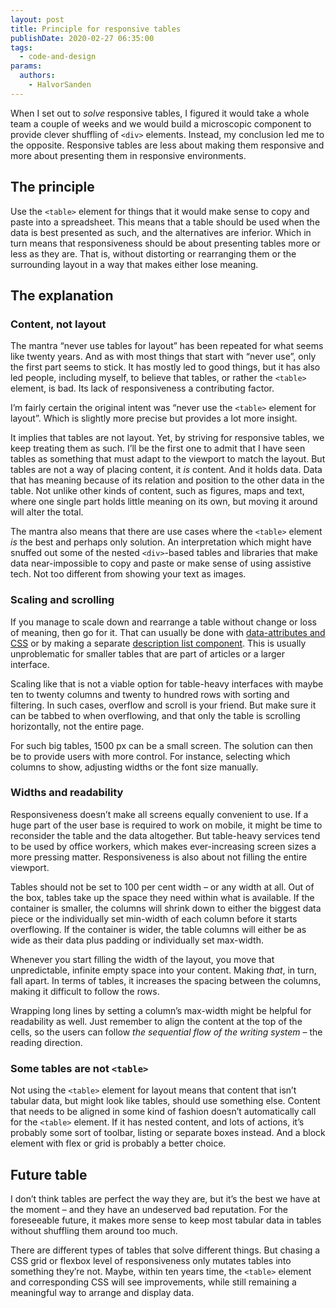 ```yaml
---
layout: post
title: Principle for responsive tables
publishDate: 2020-02-27 06:35:00
tags:
  - code-and-design
params:
  authors:
    - HalvorSanden
---
```


When I set out to _solve_ responsive tables, I figured it would take a whole team a couple of weeks and we would build a microscopic component to provide clever shuffling of `<div>` elements. Instead, my conclusion led me to the opposite. Responsive tables are less about making them responsive and more about presenting them in responsive environments.

## The principle
Use the `<table>` element for things that it would make sense to copy and paste into a spreadsheet. This means that a table should be used when the data is best presented as such, and the alternatives are inferior. Which in turn means that responsiveness should be about presenting tables more or less as they are. That is, without distorting or rearranging them or the surrounding layout in a way that makes either lose meaning.

## The explanation

### Content, not layout
The mantra “never use tables for layout” has been repeated for what seems like twenty years. And as with most things that start with “never use”, only the first part seems to stick. It has mostly led to good things, but it has also led people, including myself, to believe that tables, or rather the `<table>` element, is bad. Its lack of responsiveness a contributing factor.

I’m fairly certain the original intent was “never use the `<table>` element for layout”. Which is slightly more precise but provides a lot more insight.

It implies that tables are not layout. Yet, by striving for responsive tables, we keep treating them as such. I’ll be the first one to admit that I have seen tables as something that must adapt to the viewport to match the layout. But tables are not a way of placing content, it _is_ content. And it holds data. Data that has meaning because of its relation and position to the other data in the table. Not unlike other kinds of content, such as figures, maps and text, where one single part holds little meaning on its own, but moving it around will alter the total.

The mantra also means that there are use cases where the `<table>` element _is_ the best and perhaps only solution. An interpretation which might have snuffed out some of the nested `<div>`-based tables and libraries that make data near-impossible to copy and paste or make sense of using assistive tech. Not too different from showing your text as images.

### Scaling and scrolling
If you manage to scale down and rearrange a table without change or loss of meaning, then go for it. That can usually be done with [data-attributes and CSS](https://codepen.io/hwsanden/pen/oNXzpqd) or by making a separate [description list component](https://inclusive-components.design/data-tables/). This is usually unproblematic for smaller tables that are part of articles or a larger interface.

Scaling like that is not a viable option for table-heavy interfaces with maybe ten to twenty columns and twenty to hundred rows with sorting and filtering. In such cases, overflow and scroll is your friend. But make sure it can be tabbed to when overflowing, and that only the table is scrolling horizontally, not the entire page.

For such big tables, 1500 px can be a small screen. The solution can then be to provide users with more control. For instance, selecting which columns to show, adjusting widths or the font size manually.

### Widths and readability
Responsiveness doesn’t make all screens equally convenient to use. If a huge part of the user base is required to work on mobile, it might be time to reconsider the table and the data altogether. But table-heavy services tend to be used by office workers, which makes ever-increasing screen sizes a more pressing matter. Responsiveness is also about not filling the entire viewport. 

Tables should not be set to 100 per cent width – or any width at all. Out of the box, tables take up the space they need within what is available. If the container is smaller, the columns will shrink down to either the biggest data piece or the individually set min-width of each column before it starts overflowing. If the container is wider, the table columns will either be as wide as their data plus padding or individually set max-width. 

Whenever you start filling the width of the layout, you move that unpredictable, infinite empty space into your content. Making _that_, in turn, fall apart. In terms of tables, it increases the spacing between the columns, making it difficult to follow the rows.

Wrapping long lines by setting a column’s max-width might be helpful for readability as well. Just remember to align the content at the top of the cells, so the users can follow _the sequential flow of the writing system_ – the reading direction.

### Some tables are not `<table>`
Not using the `<table>` element for layout means that content that isn’t tabular data, but might look like tables, should use something else. Content that needs to be aligned in some kind of fashion doesn’t automatically call for the `<table>` element. If it has nested content, and lots of actions, it’s probably some sort of toolbar, listing or separate boxes instead. And a block element with flex or grid is probably a better choice.

## Future table
I don’t think tables are perfect the way they are, but it’s the best we have at the moment – and they have an undeserved bad reputation. For the foreseeable future, it makes more sense to keep most tabular data in tables without shuffling them around too much. 

There are different types of tables that solve different things. But chasing a CSS grid or flexbox level of responsiveness only mutates tables into something they’re not. Maybe, within ten years time, the `<table>` element and corresponding CSS will see improvements, while still remaining a meaningful way to arrange and display data.
